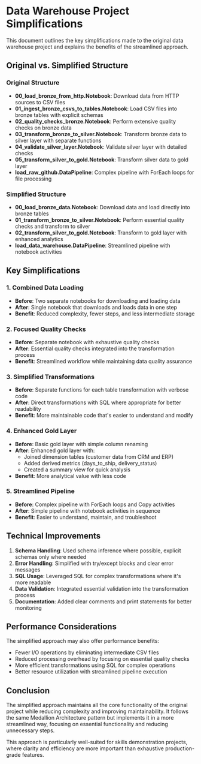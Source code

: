 # Data Warehouse Project Simplifications

This document outlines the key simplifications made to the original data warehouse project and explains the benefits of the streamlined approach.

## Original vs. Simplified Structure

### Original Structure
- **00_load_bronze_from_http.Notebook**: Download data from HTTP sources to CSV files
- **01_ingest_bronze_csvs_to_tables.Notebook**: Load CSV files into bronze tables with explicit schemas
- **02_quality_checks_bronze.Notebook**: Perform extensive quality checks on bronze data
- **03_transform_bronze_to_silver.Notebook**: Transform bronze data to silver layer with separate functions
- **04_validate_silver_layer.Notebook**: Validate silver layer with detailed checks
- **05_transform_silver_to_gold.Notebook**: Transform silver data to gold layer
- **load_raw_github.DataPipeline**: Complex pipeline with ForEach loops for file processing

### Simplified Structure
- **00_load_bronze_data.Notebook**: Download data and load directly into bronze tables
- **01_transform_bronze_to_silver.Notebook**: Perform essential quality checks and transform to silver
- **02_transform_silver_to_gold.Notebook**: Transform to gold layer with enhanced analytics
- **load_data_warehouse.DataPipeline**: Streamlined pipeline with notebook activities

## Key Simplifications

### 1. Combined Data Loading
- **Before**: Two separate notebooks for downloading and loading data
- **After**: Single notebook that downloads and loads data in one step
- **Benefit**: Reduced complexity, fewer steps, and less intermediate storage

### 2. Focused Quality Checks
- **Before**: Separate notebook with exhaustive quality checks
- **After**: Essential quality checks integrated into the transformation process
- **Benefit**: Streamlined workflow while maintaining data quality assurance

### 3. Simplified Transformations
- **Before**: Separate functions for each table transformation with verbose code
- **After**: Direct transformations with SQL where appropriate for better readability
- **Benefit**: More maintainable code that's easier to understand and modify

### 4. Enhanced Gold Layer
- **Before**: Basic gold layer with simple column renaming
- **After**: Enhanced gold layer with:
  - Joined dimension tables (customer data from CRM and ERP)
  - Added derived metrics (days_to_ship, delivery_status)
  - Created a summary view for quick analysis
- **Benefit**: More analytical value with less code

### 5. Streamlined Pipeline
- **Before**: Complex pipeline with ForEach loops and Copy activities
- **After**: Simple pipeline with notebook activities in sequence
- **Benefit**: Easier to understand, maintain, and troubleshoot

## Technical Improvements

1. **Schema Handling**: Used schema inference where possible, explicit schemas only where needed
2. **Error Handling**: Simplified with try/except blocks and clear error messages
3. **SQL Usage**: Leveraged SQL for complex transformations where it's more readable
4. **Data Validation**: Integrated essential validation into the transformation process
5. **Documentation**: Added clear comments and print statements for better monitoring

## Performance Considerations

The simplified approach may also offer performance benefits:
- Fewer I/O operations by eliminating intermediate CSV files
- Reduced processing overhead by focusing on essential quality checks
- More efficient transformations using SQL for complex operations
- Better resource utilization with streamlined pipeline execution

## Conclusion

The simplified approach maintains all the core functionality of the original project while reducing complexity and improving maintainability. It follows the same Medallion Architecture pattern but implements it in a more streamlined way, focusing on essential functionality and reducing unnecessary steps.

This approach is particularly well-suited for skills demonstration projects, where clarity and efficiency are more important than exhaustive production-grade features.
